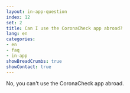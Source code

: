 ```yaml
---
layout: in-app-question
index: 12
set: 2
title: Can I use the CoronaCheck app abroad?
lang: en
categories:
- en
- faq
- in-app
showBreadCrumbs: true
showContact: true
---
```

No, you can't use the CoronaCheck app abroad.
